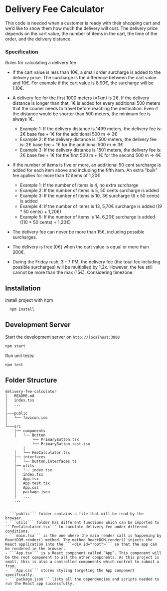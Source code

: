 
# Delivery Fee Calculator

This code is needed when a customer is ready with their shopping cart and we’d like to show them how much the delivery will cost. The delivery price depends on the cart value, the number of items in the cart, the time of the order, and the delivery distance.

### Specification

Rules for calculating a delivery fee

* If the cart value is less than 10€, a small order surcharge is added to the delivery price. The surcharge is the difference between the cart value and 10€. For example if the cart value is 8.90€, the surcharge will be 1.10€.

* A delivery fee for the first 1000 meters (=1km) is 2€. If the delivery distance is longer than that, 1€ is added for every additional 500 meters that the courier needs to travel before reaching the destination. Even if the distance would be shorter than 500 meters, the minimum fee is always 1€.
    * Example 1: If the delivery distance is 1499 meters, the delivery fee is: 2€ base fee + 1€ for the additional 500 m => 3€
    * Example 2: If the delivery distance is 1500 meters, the delivery fee is: 2€ base fee + 1€ for the additional 500 m => 3€
    * Example 3: If the delivery distance is 1501 meters, the delivery fee is: 2€ base fee + 1€ for the first 500 m + 1€ for the second 500 m => 4€
* If the number of items is five or more, an additional 50 cent surcharge is added for each item above and including the fifth item. An extra "bulk" fee applies for more than 12 items of 1,20€
    * Example 1: If the number of items is 4, no extra surcharge
    * Example 2: If the number of items is 5, 50 cents surcharge is added
    * Example 3: If the number of items is 10, 3€ surcharge (6 x 50 cents) is added
    * Example 4: If the number of items is 13, 5,70€ surcharge is added ((9 * 50 cents) + 1,20€)
    * Example 5: If the number of items is 14, 6,20€ surcharge is added ((10 * 50 cents) + 1,20€)
* The delivery fee can never be more than 15€, including possible surcharges.
* The delivery is free (0€) when the cart value is equal or more than 200€.
* During the Friday rush, 3 - 7 PM, the delivery fee (the total fee including possible surcharges) will be multiplied by 1.2x. However, the fee still cannot be more than the max (15€). Considering timezone.


## Installation

Install project with npm

```bash
  npm install
```
## Development Server

Start the development server on `http://localhost:3000`

```bash
npm start
```

Run unit tests:

```bash
npm test
```

## Folder Structure
    delivery-fee-calculator
    │   README.md
    │   index.tsx   
    │   ...
    │   
    |───public
    │   └── favicon.ico
    │   
    └───src
        |── components
        │   └── Button
                └── PrimaryButton.tsx
                └── PrimaryButton.test.tsx
            |
        │   └── FeeCalculator.tsx
        |── interfaces
        │   └── button.interfaces.ts
        |── utils
        │   └── index.tsx
        │   index.tsx
        │   App.tsx
        │   App.test.tsx
        │   App.css
        │   package.json
        │   ...
        ...

  ```

  - ```public``` folder contains a file that will be read by the browser.
  - ```utils``` folder has different functions which can be imported to ```FeeCalculator.tsx``` to caculate delivery fee under different conditions. 
  - ```main.tsx``` is the one where the main render call is happening by ReactDOM.render() method. The method ReactDOM.render() injects the React application into the ```<div id="root">``` so that the app can be rendered in the browser.
  - ```App.tsx``` is a React component called “App”. This component will be the root component to all the other components. As this project is small, this is also a controlled components which control to submit a from.
  - ```App.css``` stores styling targeting the App component specifically.
  - ```package.json``` lists all the dependencies and scripts needed to run the React app successfully.
